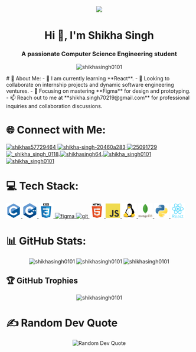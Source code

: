 <h1 align="center">
    <img src="https://readme-typing-svg.herokuapp.com/?font=Righteous&size=35&center=true&vCenter=true&width=500&height=70&duration=4000&lines=Welcome+to+my+Profile!💻;Hello+Everyone!!🚀;+I+am+Shikha+Singh🤗" />
</h1>

<h1 align="center">Hi 👋, I'm Shikha Singh</h1>
<h3 align="center">A passionate Computer Science Engineering student</h3>

<p align="center">
    <img src="https://komarev.com/ghpvc/?username=shikhasingh0101&label=Profile%20views&color=0e75b6&style=flat" alt="shikhasingh0101" />
</p>
# 💫 About Me:
- 📝 I am currently learning **React**.
- 👯 Looking to collaborate on internship projects and dynamic software engineering ventures.
- 🌱 Focusing on mastering **Figma** for design and prototyping.
- 📫 Reach out to me at **shikha.singh70219@gmail.com** for professional inquiries and collaboration discussions.

# 🌐 Connect with Me:
<p align="left">
    <a href="https://twitter.com/shikhas57729464" target="blank">
        <img align="center" src="https://raw.githubusercontent.com/rahuldkjain/github-profile-readme-generator/master/src/images/icons/Social/twitter.svg" alt="shikhas57729464" height="30" width="40" />
    </a>
    <a href="https://linkedin.com/in/shikha-singh-20460a283" target="blank">
        <img align="center" src="https://raw.githubusercontent.com/rahuldkjain/github-profile-readme-generator/master/src/images/icons/Social/linked-in-alt.svg" alt="shikha-singh-20460a283" height="30" width="40" />
    </a>
    <a href="https://stackoverflow.com/users/25091729" target="blank">
        <img align="center" src="https://raw.githubusercontent.com/rahuldkjain/github-profile-readme-generator/master/src/images/icons/Social/stack-overflow.svg" alt="25091729" height="30" width="40" />
    </a>
    <a href="https://instagram.com/_shikha_singh_0118" target="blank">
        <img align="center" src="https://raw.githubusercontent.com/rahuldkjain/github-profile-readme-generator/master/src/images/icons/Social/instagram.svg" alt="_shikha_singh_0118" height="30" width="40" />
    </a>
    <a href="https://www.behance.net/shikhasingh64" target="blank">
        <img align="center" src="https://raw.githubusercontent.com/rahuldkjain/github-profile-readme-generator/master/src/images/icons/Social/behance.svg" alt="shikhasingh64" height="30" width="40" />
    </a>
    <a href="https://www.youtube.com/c/shikha_singh0101" target="blank">
        <img align="center" src="https://raw.githubusercontent.com/rahuldkjain/github-profile-readme-generator/master/src/images/icons/Social/youtube.svg" alt="shikha_singh0101" height="30" width="40" />
    </a>
    <a href="https://www.youtube.com/@Shikha_Singh0101" target="blank">
        <img align="center" src="https://raw.githubusercontent.com/rahuldkjain/github-profile-readme-generator/master/src/images/icons/Social/leet-code.svg" alt="shikha_singh0101" height="30" width="40" />
    </a>
</p>

# 💻 Tech Stack:
<p align="left">
    <a href="https://www.cprogramming.com/" target="_blank" rel="noreferrer">
        <img src="https://raw.githubusercontent.com/devicons/devicon/master/icons/c/c-original.svg" alt="c" width="40" height="40"/>
    </a>
    <a href="https://www.w3schools.com/cpp/" target="_blank" rel="noreferrer">
        <img src="https://raw.githubusercontent.com/devicons/devicon/master/icons/cplusplus/cplusplus-original.svg" alt="cplusplus" width="40" height="40"/>
    </a>
    <a href="https://www.w3schools.com/css/" target="_blank" rel="noreferrer">
        <img src="https://raw.githubusercontent.com/devicons/devicon/master/icons/css3/css3-original-wordmark.svg" alt="css3" width="40" height="40"/>
    </a>
    <a href="https://www.figma.com/" target="_blank" rel="noreferrer">
        <img src="https://www.vectorlogo.zone/logos/figma/figma-icon.svg" alt="figma" width="40" height="40"/>
    </a>
    <a href="https://git-scm.com/" target="_blank" rel="noreferrer">
        <img src="https://www.vectorlogo.zone/logos/git-scm/git-scm-icon.svg" alt="git" width="40" height="40"/>
    </a>
    <a href="https://www.w3.org/html/" target="_blank" rel="noreferrer">
        <img src="https://raw.githubusercontent.com/devicons/devicon/master/icons/html5/html5-original-wordmark.svg" alt="html5" width="40" height="40"/>
    </a>
    <a href="https://developer.mozilla.org/en-US/docs/Web/JavaScript" target="_blank" rel="noreferrer">
        <img src="https://raw.githubusercontent.com/devicons/devicon/master/icons/javascript/javascript-original.svg" alt="javascript" width="40" height="40"/>
    </a>
    <a href="https://www.linux.org/" target="_blank" rel="noreferrer">
        <img src="https://raw.githubusercontent.com/devicons/devicon/master/icons/linux/linux-original.svg" alt="linux" width="40" height="40"/>
    </a>
    <a href="https://www.mongodb.com/" target="_blank" rel="noreferrer">
        <img src="https://raw.githubusercontent.com/devicons/devicon/master/icons/mongodb/mongodb-original-wordmark.svg" alt="mongodb" width="40" height="40"/>
    </a>
    <a href="https://www.python.org" target="_blank" rel="noreferrer">
        <img src="https://raw.githubusercontent.com/devicons/devicon/master/icons/python/python-original.svg" alt="python" width="40" height="40"/>
    </a>
    <a href="https://reactjs.org/" target="_blank" rel="noreferrer">
        <img src="https://raw.githubusercontent.com/devicons/devicon/master/icons/react/react-original-wordmark.svg" alt="react" width="40" height="40"/>
    </a>
</p>

# 📊 GitHub Stats:
<p align="center">
    <img src="https://github-readme-stats.vercel.app/api?username=shikhasingh0101&theme=vue-dark&hide_border=false&include_all_commits=false&count_private=false" alt="shikhasingh0101" />
    <img src="https://github-readme-streak-stats.herokuapp.com/?user=shikhasingh0101&theme=vue-dark&hide_border=false" alt="shikhasingh0101" />
    <img src="https://github-readme-stats.vercel.app/api/top-langs/?username=shikhasingh0101&theme=vue-dark&hide_border=false&include_all_commits=false&count_private=false&layout=compact" alt="shikhasingh0101" />
</p>

## 🏆 GitHub Trophies
<p align="center">
    <img src="https://github-profile-trophy.vercel.app/?username=shikhasingh0101&theme=radical&no-frame=false&no-bg=false&margin-w=4" alt="shikhasingh0101" />
</p>

# ✍️ Random Dev Quote
<p align="center">
    <img src="https://quotes-github-readme.vercel.app/api?type=horizontal&theme=radical" alt="Random Dev Quote" />
</p>

